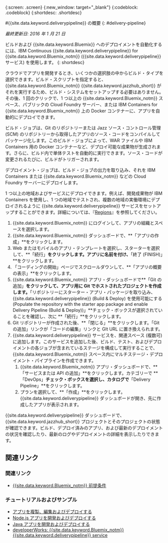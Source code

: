 {:screen: .screen}
{:new_window: target="_blank"}
{:codeblock: .codeblock}
{:shortdesc: .shortdesc}

#{{site.data.keyword.deliverypipeline}} の概要
{: #delivery-pipeline}  

*最終更新日: 2016 年 1 月 21 日*

ビルドおよび {{site.data.keyword.Bluemix}} へのデプロイメントを自動化するには、IBM Continuous {{site.data.keyword.deliverypipeline}} for {{site.data.keyword.Bluemix_notm}} ({{site.data.keyword.deliverypipeline}} サービス) を使用します。
{: shortdesc} 

クラウドでアプリを開発するとき、いくつかの選択肢の中からビルド・タイプを選択できます。ビルド・スクリプトを指定すると、{{site.data.keyword.Bluemix_notm}} {{site.data.keyword.jazzhub_short}} がそれを実行するため、ビルド・システムをセットアップする必要はありません。その後、1 回のクリックで、1 つ以上の {{site.data.keyword.Bluemix_notm}} スペース、パブリックの Cloud Foundry サーバー、または IBM Containers for {{site.data.keyword.Bluemix_notm}} 上の Docker コンテナーに、アプリを自動的にデプロイできます。  

ビルド・ジョブは、Git のリポジトリーまたは Jazz ソース・コントロール管理 (SCM) のリポジトリーから取得したアプリのソース・コードをコンパイルしてパッケージ化します。このビルド・ジョブによって、WAR ファイルや IBM Containers 用の Docker コンテナーなど、デプロイ可能な成果物が生成されます。さらに、ビルド内で単体テストを自動的に実行できます。ソース・コードが変更されるたびに、ビルドがトリガーされます。  

デプロイメント・ジョブは、ビルド・ジョブの出力を取り込み、それを IBM Containers または {{site.data.keyword.Bluemix_notm}} などの Cloud Foundry サーバーにデプロイします。  

1 つ以上の地域およびサービスにデプロイできます。例えば、開発成果物が IBM Containers を使用し、1 つの地域でテストされ、複数の地域の実働環境にデプロイされるように {{site.data.keyword.deliverypipeline}} サービスをセットアップすることができます。詳細については、『[Regions](../../overview/index.html#ov_intro__reg)』を参照してください。

1. {{site.data.keyword.Bluemix_notm}} にログインして、アプリの組織とスペースを選択します。
1. {{site.data.keyword.Bluemix_notm}} ダッシュボードで、**「アプリの作成」**をクリックします。
1. Web またはモバイルのアプリ・テンプレートを選択し、スターターを選択して、**「続行」**をクリックします。アプリに名前を付け、**「終了 (FINISH)」**をクリックします。  
1. 「コーディングの開始」ページでスクロールダウンして、**「アプリの概要の表示」**をクリックします。  
1. {{site.data.keyword.Bluemix_notm}} アプリ・ダッシュボードで**「Git の追加」**をクリックして、アプリ用に Git でホストされたプロジェクトを作成します。**「リポジトリーにスターター・アプリ・パッケージを取り込み、{{site.data.keyword.deliverypipeline}} (Build & Deploy) を使用可能にする (Populate the repository with the starter app package and enable Delivery Pipeline (Build & Deploy))」**チェック・ボックスが選択されていることを確認し、次に **「続行」**をクリックします。   
1. Git リポジトリーが作成された後、**「閉じる」**をクリックします。「Git の追加」リンクが「コードの編集」リンクと GIt URL に置き換えられます。  
1. {{site.data.keyword.deliverypipeline}} サービスを、関連スペース (複数可) に追加します。このサービスを追加した後、ビルド、テスト、およびデプロイメントの各ジョブが含まれているステージを構成して実行することで、{{site.data.keyword.Bluemix_notm}} スペース内にマルチステージ・デプロイメント・パイプラインを作成できます。
    1. {{site.data.keyword.Bluemix_notm}} アプリ・ダッシュボードで、**「サービスまたは API の追加」**をクリックします。カテゴリーで **「DevOps」**チェック・ボックスを選択し、カタログで**「Delivery Pipeline」**をクリックします。
    2. プランを選択して、**「作成」**をクリックします。{{site.data.keyword.deliverypipeline}} ダッシュボードが開き、先に作成したアプリが表示されます。     
  
{{site.data.keyword.deliverypipeline}} ダッシュボードで、{{site.data.keyword.jazzhub_short}} プロジェクトとそのプロジェクトの状態が確認できます。ビルド、デプロイ済みのアプリ、および最新のデプロイメントの状況を確認したり、最新のログやデプロイメントの詳細を表示したりできます。  

<article class="topic reference nested1" aria-labelledby="d68e338" lang="en-us" id="rellinks">
<h2 class="topictitle2" id="d68e338">関連リンク</h2>
<aside>
<div class="linklist" id="general"><h3 class="linklistlabel">関連リンク</h3>
<ul>
<li><img src="./sout.gif" alt=""><a href="https://developer.ibm.com/bluemix/support/#prereqs" rel="external" title="(新しいタブまたはウィンドウで開きます)">{{site.data.keyword.Bluemix_notm}} 前提条件</a></li>
</ul>
</div>

<div class="linklist" id="samples">
<h3 class="linklistlabel">チュートリアルおよびサンプル</h3>
<ul>
<li><img src="./sout.gif" alt=""><a href="https://hub.jazz.net/tutorials/devopsweb/" rel="external" title="(新しいタブまたはウィンドウで開きます)">アプリを複製、編集およびデプロイする</a></li>
<li><img src="./sout.gif" alt=""><a href="https://hub.jazz.net/tutorials/jazzeditor" rel="external" title="(新しいタブまたはウィンドウで開きます)">Node.js アプリを開発およびデプロイする</a></li>
<li><img src="./sout.gif" alt=""><a href="https://hub.jazz.net/tutorials/jazzeditorjava" rel="external" title="(新しいタブまたはウィンドウで開きます)">Java アプリを開発およびデプロイする</a></li>
<li><img src="./sout.gif" alt=""><a href="http://www.ibm.com/developerworks/topics/delivery%20pipeline%20service" rel="external" title="(新しいタブまたはウィンドウで開きます)">developerWorks: {{site.data.keyword.Bluemix_notm}} {{site.data.keyword.deliverypipeline}} service</a></li>
</ul>
</div>
</aside>
</article>
